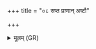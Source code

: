+++
title = "०८ सप्त प्राणान् अष्टौ"

+++
<details><summary>मूलम् (GR)</summary>

सप्त प्राणान् अष्टौ मज्ज्ञस्  
तांस् ते वृश्चामि ब्रह्मणा ।  
यमस्य गच्छ सादनम्  
अग्निदूतो अरंकृतः ॥
</details>